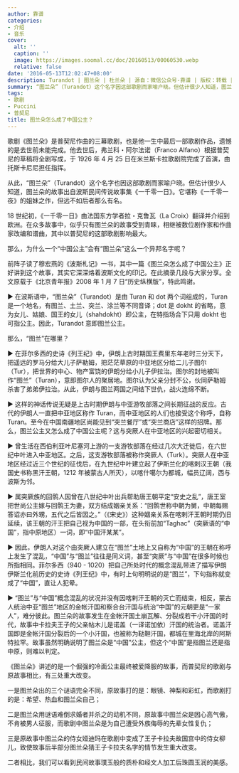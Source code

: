 ```yaml
---
author: 靠谱
categories:
- 介绍
- 音乐
cover:
  alt: ''
  caption: ''
  image: https://images.soomal.cc/doc/20160513/00060530.webp
  relative: false
date: '2016-05-13T12:02:47+08:00'
description: Turandot | 图兰朵 | 杜兰朵 | 源自：微信公众号-靠谱 | 版权：转载 |  平均/总评分：09.33/28
summary: “图兰朵”（Turandot）这个名字因这部歌剧而家喻户晓。但估计很少人知道，图兰朵的故事出自波斯民间传说故事集《一千零一日》。它堪称《一千零一夜》的姐妹之作，但远不如后者那么有名。那么，为什么一个“中国公主”会有“图兰朵”这么一个异邦名字呢？
tags:
- 歌剧
- Puccini
- 普契尼
title: 图兰朵怎么成了中国公主？
---
```


歌剧《图兰朵》是普契尼作曲的三幕歌剧，也是他一生中最后一部歌剧作品，遗憾的是去世前未能完成。他去世后，弗兰科・阿尔法诺（Franco Alfano）根据普契尼的草稿将全剧写成，于 1926 年 4 月 25 日在米兰斯卡拉歌剧院完成了首演，由托斯卡尼尼担任指挥。

从此，“图兰朵”（Turandot）这个名字也因这部歌剧而家喻户晓。但估计很少人知道，图兰朵的故事出自波斯民间传说故事集《一千零一日》。它堪称《一千零一夜》的姐妹之作，但远不如后者那么有名。

18 世纪初，《一千零一日》由法国东方学者拉・克鲁瓦（La Croix）翻译并介绍到欧洲。在众多故事中，似乎只有图兰朵的故事受到青睐，相继被数位剧作家和作曲家改编和谱曲，其中以普契尼的这部歌剧影响最大。

那么，为什么一个“中国公主”会有“图兰朵”这么一个异邦名字呢？

前阵子读了穆宏燕的《波斯札记》一书，其中一篇《图兰朵怎么成了中国公主》正好讲到这个故事，其实它深深烙着波斯文化的印记。在此摘录几段与大家分享。全文原载于《北京青年报》2008 年 1 月 7 日“历史纵横版”，特此鸣谢。

▶ 在波斯语中，“图兰朵”（Turandot）是由 Turan 和 dot 两个词组成的，Turan 是一个地名，有图兰、土兰、突兰、涂兰等不同音译；dot 是 dokht 的省略，意为女儿、姑娘、国王的女儿（shahdokht）即公主，在特指场合下只用 dokht 也可指公主。因此，Turandot 意即图兰公主。

那么，“图兰”在哪里？

▶ 在菲尔多西的史诗《列王纪》中，伊朗上古时期国王费里东年老时三分天下，把遥远的罗马分给大儿子萨勒姆，把茫茫草原的中亚地区分给二儿子图尔（Tur），把世界的中心、物产富饶的伊朗分给小儿子伊拉治。图尔的封地被叫作“图兰”（Turan），意即图尔人的聚居地。图尔认为父亲分封不公，伙同萨勒姆杀害了弟弟伊拉治。从此，伊朗与图兰两国之间结下世仇，战火连绵不断。

▶ 这样的神话传说无疑是上古时期伊朗与中亚游牧部落之间长期征战的反应。古代的伊朗人一直把中亚地区称作 Turan，而中亚地区的人们也接受这个称呼，自称 Turan。至今在中国南疆地区尚能见到“突兰餐厅”或“突兰商店”这样的招牌。那么，图兰公主又怎么成了中国公主呢？这与突厥人在中亚地区的兴起密切相关。

▶ 曾生活在西伯利亚叶尼塞河上游的一支游牧部落在经过几次大迁徙后，在六世纪中叶进入中亚地区。之后，这支游牧部落被称作突厥人（Turk）。突厥人在中亚地区经过近三个世纪的征伐后，在九世纪中叶建立起了伊斯兰化的喀剌汉王朝（我国史书称黑汗王朝，1212 年被蒙古人所灭），以喀什噶尔为都城，幅员辽阔，西与波斯为邻。

▶ 属突厥族的回鹘人因曾在八世纪中叶出兵帮助唐王朝平定“安史之乱”，唐王室把世尚公主嫁与回鹘王为妻，双方结成姻亲关系：“回鹘世称中朝为舅，中朝每赐答诏亦曰外甥，五代之后皆因之。”（《宋史》）这种姻亲关系在喀剌汗王朝时期仍旧延续，该王朝的汗王把自己视为中国的一部，在头衔前加“Taghac”（突厥语的“中国”，指中原地区）一词，即“中国汗某某”。

▶ 因此，伊朗人对这个由突厥人建立在“图兰”土地上又自称为“中国”的王朝在称呼上发生了混乱，“中国”与“图兰”往往是同义词，甚至“突厥”与“中国”在很多时候也所指相同。菲尔多西（940 - 1020）把自己所处时代的概念混乱带进了描写伊朗伊斯兰化前历史的史诗《列王纪》中，有时上句明明说的是“图兰”，下句指称就变成了“中国”，直让人犯晕。

▶ “图兰”与“中国”概念混乱的状况并没有因喀剌汗王朝的灭亡而结束，相反，蒙古人统治中亚“图兰”地区的金帐汗国和察合台汗国与统治“中国”的元朝更是“一家人”，难分彼此。图兰朵的故事发生在金帐汗国土崩瓦解、分裂成若干小汗国的时代，故事中卡拉夫王子的父亲帖木儿是诺盖（一译诺加依）汗国的统治者。诺盖汗国即是金帐汗国分裂后的一个小汗国，也被称为鞑靼汗国，都城在里海北岸的阿斯特拉罕。故事虽然明确说明了图兰朵是“中国”公主，但这个“中国”是指图兰还是指中原，则难以判定。

《图兰朵》讲述的是一个倔强的冷面公主最终被爱降服的故事，而普契尼的歌剧与原故事相比，有三处重大改变。

一是图兰朵出的三个谜语完全不同，原故事打的是：眼镜、神梨和彩虹，而歌剧打的是：希望、热血和图兰朵自己；

二是图兰朵用谜语难倒求婚者并杀之的动机不同，原故事中图兰朵是因心高气傲，不肯被男人征服，而歌剧中图兰朵是为自己遭受外族侮辱的先辈女性复仇；

三是原故事中图兰朵的侍女娅迪玛在歌剧中变成了王子卡拉夫故国宫中的侍女柳儿，致使故事后半部分图兰朵猜王子卡拉夫名字的情节发生重大改变。

二者相比，我们可以看到民间故事璞玉般的质朴和经文人加工后珠圆玉润的美感。